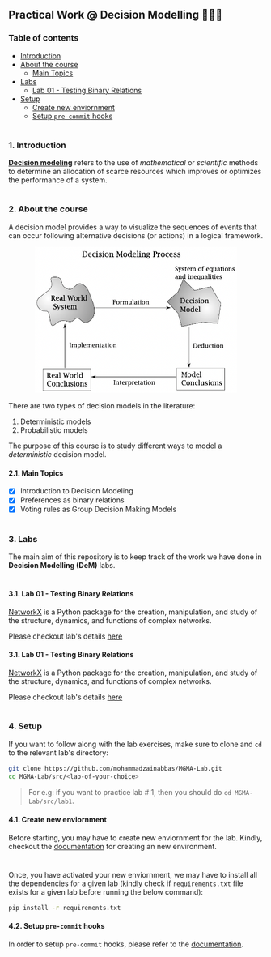 ## Practical Work @ Decision Modelling 👨🏻‍💻

### Table of contents

- [Introduction](#introduction)
- [About the course](#about-course)
  * [Main Topics](#main-topics)
- [Labs](#labs)
  * [Lab 01 - Testing Binary Relations](#lab-1)
- [Setup](#setup)
  * [Create new enviornment](#create-new-env)
  * [Setup `pre-commit` hooks](#setup-pre-commit)


#

<a id="introduction" />

### 1. Introduction

[__Decision modeling__](https://www.meiss.com/columbia/en/teaching/1998/summer/B6015/download/lectures/lec1.pdf) refers to the use of _mathematical_ or _scientific_ methods to determine an allocation of scarce resources which improves or optimizes the performance of a system.

#

<a id="about-course" />

### 2. About the course

A decision model provides a way to visualize the sequences of events that can occur following alternative decisions (or actions) in a logical framework.

<p align="center">
  <img alt="Decision Modelling Process" width="400" src="extra/assets/decision_modelling_process.png" />
</p>

There are two types of decision models in the literature:

1. Deterministic models
2. Probabilistic models

The purpose of this course is to study different ways to model a _deterministic_ decision model.

<a id="main-topics" />

#### 2.1. Main Topics

- [x] Introduction to Decision Modeling
- [x] Preferences as binary relations
- [x] Voting rules as Group Decision Making Models

#

<a id="labs" />

### 3. Labs

The main aim of this repository is to keep track of the work we have done in __Decision Modelling (DeM)__ labs.
#

<a id="lab-1" />

#### 3.1. Lab 01 - Testing Binary Relations

[NetworkX](https://networkx.org/) is a Python package for the creation, manipulation, and study of the structure, dynamics, and functions of complex networks.

Please checkout lab's details [here](https://github.com/mohammadzainabbas/MGMA-Lab/tree/main/src/lab1) 

<a id="lab-1" />

#### 3.1. Lab 01 - Testing Binary Relations

[NetworkX](https://networkx.org/) is a Python package for the creation, manipulation, and study of the structure, dynamics, and functions of complex networks.

Please checkout lab's details [here](https://github.com/mohammadzainabbas/MGMA-Lab/tree/main/src/lab1) 

#

<a id="setup" />

### 4. Setup

If you want to follow along with the lab exercises, make sure to clone and `cd` to the relevant lab's directory:

```bash
git clone https://github.com/mohammadzainabbas/MGMA-Lab.git
cd MGMA-Lab/src/<lab-of-your-choice>
```

> For e.g: if you want to practice lab # 1, then you should do `cd MGMA-Lab/src/lab1`.

<a id="create-new-env" />

#### 4.1. Create new enviornment

Before starting, you may have to create new enviornment for the lab. Kindly, checkout the [documentation](https://github.com/mohammadzainabbas/MGMA-Lab/blob/main/docs/SETUP_ENV.md) for creating an new environment.

#

Once, you have activated your new enviornment, we may have to install all the dependencies for a given lab (kindly check if `requirements.txt` file exists for a given lab before running the below command):

```bash
pip install -r requirements.txt
```

<a id="setup-pre-commit" />

#### 4.2. Setup `pre-commit` hooks

In order to setup `pre-commit` hooks, please refer to the [documentation](https://github.com/mohammadzainabbas/MGMA-Lab/blob/main/docs/SETUP_PRE-COMMIT_HOOKS.md).

#

